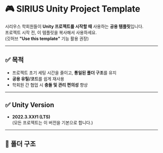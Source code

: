 # 🎮 SIRIUS Unity Project Template

시리우스 학회원들이 **Unity 프로젝트를 시작할 때** 사용하는 **공용 템플릿**입니다.  
프로젝트 시작 전, 이 템플릿을 복사해서 사용하세요.  
(깃허브 **"Use this template"** 기능 활용 권장)

---

## ✅ 목적
- 프로젝트 초기 세팅 시간을 줄이고, **통일된 폴더 구조**를 유지
- **공용 유틸/코드**를 쉽게 재사용
- 학회원 간 협업 시 **충돌 및 관리 편의성** 향상

---

## ✅ Unity Version
- **2022.3.XXf1 (LTS)**  
  (모든 프로젝트는 이 버전을 기본으로 합니다.)

---

## 📁 폴더 구조

